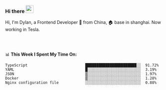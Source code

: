 ### Hi there <img src="https://media.giphy.com/media/hvRJCLFzcasrR4ia7z/giphy.gif" width="25px">

<!-- ![visitors](https://visitor-badge.glitch.me/badge?page_id=dislfyer.dislfyer) -->

Hi, I'm Dylan, a Frontend Developer 🚀 from China, 🏠 base in shanghai. Now working in Tesla.

<br/>
<br/>

📊 **This Week I Spent My Time On:**


<!--START_SECTION:waka-->

```text
TypeScript                          ███████████████████████░░  91.72%
YAML                                █░░░░░░░░░░░░░░░░░░░░░░░░  3.19%
JSON                                ▒░░░░░░░░░░░░░░░░░░░░░░░░  1.97%
Docker                              ▒░░░░░░░░░░░░░░░░░░░░░░░░  1.28%
Nginx configuration file            ░░░░░░░░░░░░░░░░░░░░░░░░░  0.88%
```

<!--END_SECTION:waka-->

<!--
**About Me:**
 -->
